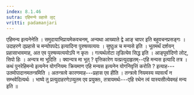 ```yaml
---
index: 8.1.46
sutra: एहिमन्ये प्रहासे लृट्
vritti: padamanjari
---
```


 एहिमन्य इत्यनेनेति । समुदायाभिप्रायमेकवचनम्, अन्यथा आख्याते द्वे आङ् चापर इति बहुवचनप्रसङ्गः । उदाहरणे ठ्प्रहासे च मन्योपपदेऽ इत्यादिना पुरुषव्यत्ययः । सुष्ठुअ च मन्यसे इति । भूतमर्थं दर्शयन् प्रहासाभावमाह, अत एव पुरुषव्यत्ययोऽपि न कृतः । गत्यर्थलोटा लृडित्येव सिद्ध इति । आङ्पूर्वादिणो लोट्, सिपो हिः । अन्यत्र मा भूदिति । क्वान्यत्र मा भूत् ? वृत्तिकारेण यत्प्रत्युदाहृतम्--एहि मन्यस इत्यादि तत्र । कथं पुनरेहिमन्ये इत्यनेन योगनियमः क्रियमाण एहि मन्यस इत्यनेन योगनिवृत्तिं करोति ? इत्याह---उतमोपादानमतन्त्रमिति । अतन्त्रत्वे कारणमाह---प्रहास एव हीति । तन्त्रत्वे नियमस्य व्यावर्त्यं न सम्भवेदित्यर्थः । भाष्ये तु प्रत्युदाहरणेऽप्युतम एव प्रयुक्तः, तत्रायमर्थः---एहि रथेन त्वं यास्यसीत्येवमहं मन्य इति ॥